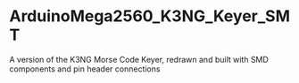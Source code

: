 # ArduinoMega2560_K3NG_Keyer_SMT
A version of the K3NG Morse Code Keyer, redrawn and built with SMD components and pin header connections
